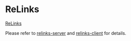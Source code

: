 # ReLinks
[ReLinks](https://victor77dev.github.io/relinks)

Please refer to [relinks-server](https://github.com/victor77dev/relinks-server)
and [relinks-client](https://github.com/victor77dev/relinks-server)
for details.
